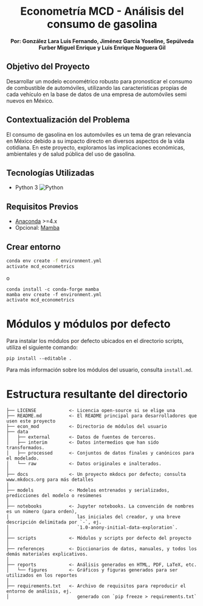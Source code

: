 <h1 align="center">
  <br>
  <b>Econometría MCD - Análisis del consumo de gasolina</b>
</h1>


<p align="center">
  <b>Por: González Lara Luis Fernando, Jiménez García Yoseline, Sepúlveda Furber Miguel Enrique y Luis Enrique Noguera Gil</b>
  <br>
</p>

## Objetivo del Proyecto

Desarrollar un modelo econométrico robusto para pronosticar el consumo de combustible de automóviles, utilizando las características propias de cada vehículo en la base de datos de una empresa de automóviles semi nuevos en México.

## Contextualización del Problema

El consumo de gasolina en los automóviles es un tema de gran relevancia en México debido a su impacto directo en diversos aspectos de la vida cotidiana. En este proyecto, exploramos las implicaciones económicas, ambientales y de salud pública del uso de gasolina.

## Tecnologías Utilizadas

- Python 3 ![Python](https://img.shields.io/badge/Python-3.11-blue)

## Requisitos Previos

- [Anaconda](https://www.anaconda.com/download/) >=4.x
- Opcional: [Mamba](https://mamba.readthedocs.io/en/latest/)

## Crear entorno

```bash
conda env create -f environment.yml
activate mcd_econometrics
```

o

```
conda install -c conda-forge mamba
mamba env create -f environment.yml
activate mcd_econometrics
```

# Módulos y módulos por defecto

Para instalar los módulos por defecto ubicados en el directorio scripts, utiliza el siguiente comando:

```
pip install --editable .
```

Para más información sobre los módulos del usuario, consulta `install.md`.

# Estructura resultante del directorio
```
├── LICENSE            <- Licencia open-source si se elige una
├── README.md          <- El README principal para desarrolladores que usen este proyecto
├── econ_mod           <- Directorio de módulos del usuario
├── data
│   ├── external       <- Datos de fuentes de terceros.
│   ├── interim        <- Datos intermedios que han sido transformados.
│   ├── processed      <- Conjuntos de datos finales y canónicos para el modelado.
│   └── raw            <- Datos originales e inalterados.
│
├── docs               <- Un proyecto mkdocs por defecto; consulta www.mkdocs.org para más detalles
│
├── models             <- Modelos entrenados y serializados, predicciones del modelo o resúmenes
│
├── notebooks          <- Jupyter notebooks. La convención de nombres es un número (para orden),
│                         las iniciales del creador, y una breve descripción delimitada por `-`, ej.
│                         `1.0-anony-initial-data-exploration`.
│
├── scripts            <- Módulos y scripts por defecto del proyecto
│
├── references         <- Diccionarios de datos, manuales, y todos los demás materiales explicativos.
│
├── reports            <- Análisis generados en HTML, PDF, LaTeX, etc.
│   └── figures        <- Gráficos y figuras generados para ser utilizados en los reportes
│
├── requirements.txt   <- Archivo de requisitos para reproducir el entorno de análisis, ej.
│                         generado con `pip freeze > requirements.txt`
```
